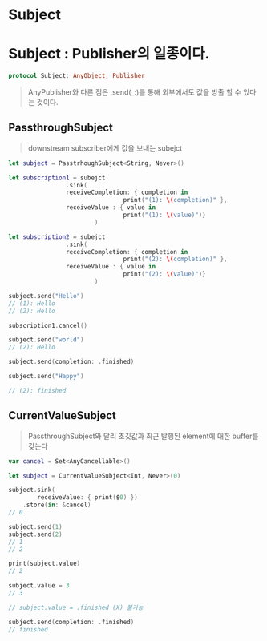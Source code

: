 # Subject

# Subject : Publisher의 일종이다.

```swift
protocol Subject: AnyObject, Publisher
```

> AnyPublisher와 다른 점은 .send(_:)를 통해 외부에서도 값을 방출 할 수 있다는 것이다.
> 

## PassthroughSubject

> downstream subscriber에게 값을 보내는 subejct
> 

```swift
let subject = PasstrhoughSubject<String, Never>()

let subscription1 = subejct
				.sink(
				receiveCompletion: { completion in 
								print("(1): \(completion)" },
				receiveValue : { value in 
								print("(1): \(value)")}
						)

let subscription2 = subejct
				.sink(
				receiveCompletion: { completion in 
								print("(2): \(completion)" },
				receiveValue : { value in 
								print("(2): \(value)")}
						)

subject.send("Hello")
// (1): Hello
// (2): Hello

subscription1.cancel()

subject.send("world")
// (2): Hello

subject.send(completion: .finished)

subject.send("Happy")

// (2): finished
```

## CurrentValueSubject

> PassthroughSubject와 달리 초깃값과 최근 발행된 element에 대한 buffer를 갖는다
> 

```swift
var cancel = Set<AnyCancellable>()

let subject = CurrentValueSubject<Int, Never>(0)

subject.sink(
		receiveValue: { print($0) })
	.store(in: &cancel)
// 0

subject.send(1)
subject.send(2)
// 1
// 2

print(subject.value)
// 2

subject.value = 3
// 3

// subject.value = .finished (X) 불가능

subject.send(completion: .finished)
// finished

```